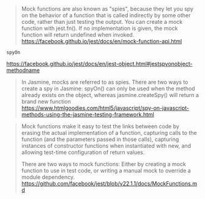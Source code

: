 >Mock functions are also known as "spies", because they let you spy on the behavior of a function that is called indirectly by some other code, rather than just testing the output. You can create a mock function with jest.fn(). If no implementation is given, the mock function will return undefined when invoked.
https://facebook.github.io/jest/docs/en/mock-function-api.html

`spyOn`

https://facebook.github.io/jest/docs/en/jest-object.html#jestspyonobject-methodname

>In Jasmine, mocks are referred to as spies. There are two ways to create a spy in Jasmine: spyOn() can only be used when the method already exists on the object, whereas jasmine.createSpy() will return a brand new function https://www.htmlgoodies.com/html5/javascript/spy-on-javascript-methods-using-the-jasmine-testing-framework.html

>Mock functions make it easy to test the links between code by erasing the actual implementation of a function, capturing calls to the function (and the parameters passed in those calls), capturing instances of constructor functions when instantiated with new, and allowing test-time configuration of return values.
>
>There are two ways to mock functions: Either by creating a mock function to use in test code, or writing a manual mock to override a module dependency.
> https://github.com/facebook/jest/blob/v22.1.1/docs/MockFunctions.md